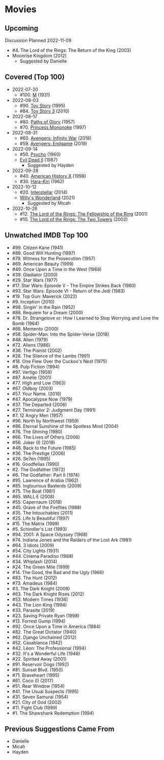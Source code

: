 # Movies

## Upcoming

Discussion Planned 2022-11-09

- #4. The Lord of the Rings: The Return of the King (2003)
- Moonrise Kingdom (2012)
  - Suggested by Danielle

## Covered (Top 100)

- 2022-07-20
  - #100. [M](m.md) (1931)
- 2022-08-03
  - #90. [Toy Story](Toy-Stories.md) (1995)
  - #84. [Toy Story 3](Toy-Stories.md) (2010)
- 2022-08-17
  - #80. [Paths of Glory](Paths-of-Glory.md) (1957)
  - #70. [Princess Mononoke](Princess-Mononoke.md) (1997)
- 2022-08-31
  - #60. [Avengers: Infinity War](Avengers.md) (2018)
  - #59. [Avengers: Endgame](Avengers.md) (2019)
- 2022-09-14
  - #50. [Psycho](Psycho.md) (1960)
  - [Evil Dead II](Evil-Dead-II.md) (1987)
    - Suggested by Hayden
- 2022-09-28
  - #40. [American History X](America-History-X.md) (1998)
  - #30. [Hara-Kiri](HaraKiri.md) (1962)
- 2022-10-12
  - #20. [Interstellar](Interstellar.md) (2014)
  - [Willy's Wonderland](Willys-Wondlerland.md) (2021)
    - Suggested by Micah
- 2022-10-26
  - #12. [The Lord of the Rings: The Fellowship of the Ring](Lord-of-the-Rings.md) (2001)
  - #10. [The Lord of the Rings: The Two Towers](Lord-of-the-Rings.md) (2002)

## Unwatched IMDB Top 100

- #99. Citizen Kane (1941)
- #89. Good Will Hunting (1997)
- #79. Witness for the Prosecution (1957)
- #69. American Beauty (1999)
- #49. Once Upon a Time in the West (1968)
- #39. Gladiator (2000)
- #29. Star Wars (1977)
- #17. Star Wars: Episode V - The Empire Strikes Back (1980)
- #93. Star Wars: Episode VI - Return of the Jedi (1983)
- #19. Top Gun: Maverick (2022)
- #9. Inception (2010)
- #98. Singin' in the Rain (1952)
- #88. Requiem for a Dream (2000)
- #78. Dr. Strangelove or: How I Learned to Stop Worrying and Love the Bomb (1964)
- #68. Memento (2000)
- #58. Spider-Man: Into the Spider-Verse (2018)
- #48. Alien (1979)
- #72. Aliens (1986)
- #38. The Pianist (2002)
- #28. The Silence of the Lambs (1991)
- #18. One Flew Over the Cuckoo's Nest (1975)
- #8. Pulp Fiction (1994)
- #97. Vertigo (1958)
- #87. Amélie (2001)
- #77. High and Low (1963)
- #67. Oldboy (2003)
- #57. Your Name. (2016)
- #47. Apocalypse Now (1979)
- #37. The Departed (2006)
- #27. Terminator 2: Judgment Day (1991)
- #7. 12 Angry Men (1957)
- #96. North by Northwest (1959)
- #86. Eternal Sunshine of the Spotless Mind (2004)
- #76. The Shining (1980)
- #66. The Lives of Others (2006)
- #56. Joker (I) (2019)
- #46. Back to the Future (1985)
- #36. The Prestige (2006)
- #26. Se7en (1995)
- #16. Goodfellas (1990)
- #2. The Godfather (1972)
- #6. The Godfather: Part II (1974)
- #95. Lawrence of Arabia (1962)
- #85. Inglourious Basterds (2009)
- #75. The Boat (1981)
- #65. WALL·E (2008)
- #55. Capernaum (2018)
- #45. Grave of the Fireflies (1988)
- #35. The Intouchables (2011)
- #25. Life Is Beautiful (1997)
- #15. The Matrix (1999)
- #5. Schindler's List (1993)
- #94. 2001: A Space Odyssey (1968)
- #74. Indiana Jones and the Raiders of the Lost Ark (1981)
- #64. 3 Idiots (2009)
- #54. City Lights (1931)
- #44. Cinema Paradiso (1988)
- #34. Whiplash (2014)
- #24. The Green Mile (1999)
- #14. The Good, the Bad and the Ugly (1966)
- #83. The Hunt (2012)
- #73. Amadeus (1984)
- #3. The Dark Knight (2008)
- #63. The Dark Knight Rises (2012)
- #53. Modern Times (1936)
- #43. The Lion King (1994)
- #33. Parasite (2019)
- #23. Saving Private Ryan (1998)
- #13. Forrest Gump (1994)
- #92. Once Upon a Time in America (1984)
- #82. The Great Dictator (1940)
- #62. Django Unchained (2012)
- #52. Casablanca (1942)
- #42. Léon: The Professional (1994)
- #32. It's a Wonderful Life (1946)
- #22. Spirited Away (2001)
- #91. Reservoir Dogs (1992)
- #81. Sunset Blvd. (1950)
- #71. Braveheart (1995)
- #61. Coco (I) (2017)
- #51. Rear Window (1954)
- #41. The Usual Suspects (1995)
- #31. Seven Samurai (1954)
- #21. City of God (2002)
- #11. Fight Club (1999)
- #1. The Shawshank Redemption (1994)

## Previous Suggestions Came From

- Danielle
- Micah
- Hayden
